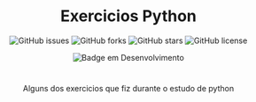 <h1 align="center">Exercicios Python</h1>

<div align="center">

![GitHub issues](https://img.shields.io/github/issues/ArieleMartins/exercicios_python)
![GitHub forks](https://img.shields.io/github/forks/ArieleMartins/exercicios_python)
![GitHub stars](https://img.shields.io/github/stars/ArieleMartins/exercicios_python)
![GitHub license](https://img.shields.io/github/license/ArieleMartins/exercicios_python)


![Badge em Desenvolvimento](http://img.shields.io/static/v1?label=STATUS&message=EM%20DESENVOLVIMENTO&color=GREEN&style=for-the-badge)

</div>


#
<p align="center">Alguns dos exercicios que fiz durante o estudo de python</p>


